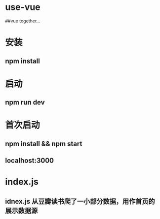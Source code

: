# use-vue
##vue together...<br>
# 安装
## npm install
# 启动
## npm run dev

# 首次启动
## npm install && npm start
## localhost:3000

# index.js
## idnex.js 从豆瓣读书爬了一小部分数据，用作首页的展示数据源